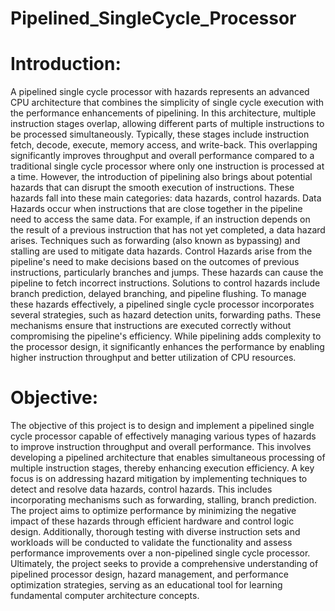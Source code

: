 # Pipelined_SingleCycle_Processor
# Introduction:  
A pipelined single cycle processor with hazards represents an advanced CPU architecture that combines the simplicity of single cycle execution with the performance enhancements of pipelining. In this architecture, multiple instruction stages overlap, allowing different parts of multiple instructions to be processed simultaneously. Typically, these stages include instruction fetch, decode, execute, memory access, and write-back. This overlapping significantly improves throughput and overall performance compared to a traditional single cycle processor where only one instruction is processed at a time. However, the introduction of pipelining also brings about potential hazards that can disrupt the smooth execution of instructions. These hazards fall into these main categories: data hazards, control hazards. Data Hazards occur when instructions that are close together in the pipeline need to access the same data. For example, if an instruction depends on the result of a previous instruction that has not yet completed, a data hazard arises. Techniques such as forwarding (also known as bypassing) and stalling are used to mitigate data hazards.
Control Hazards arise from the pipeline's need to make decisions based on the outcomes of previous instructions, particularly branches and jumps. These hazards can cause the pipeline to fetch incorrect instructions. Solutions to control hazards include branch prediction, delayed branching, and pipeline flushing.
To manage these hazards effectively, a pipelined single cycle processor incorporates several strategies, such as hazard detection units, forwarding paths. These mechanisms ensure that instructions are executed correctly without compromising the pipeline's efficiency. While pipelining adds complexity to the processor design, it significantly enhances the performance by enabling higher instruction throughput and better utilization of CPU resources.
# Objective: 

The objective of this project is to design and implement a pipelined single cycle processor capable of effectively managing various types of hazards to improve instruction throughput and overall performance. This involves developing a pipelined architecture that enables simultaneous processing of multiple instruction stages, thereby enhancing execution efficiency. A key focus is on addressing hazard mitigation by implementing techniques to detect and resolve data hazards, control hazards. This includes incorporating mechanisms such as forwarding, stalling, branch prediction. The project aims to optimize performance by minimizing the negative impact of these hazards through efficient hardware and control logic design. Additionally, thorough testing with diverse instruction sets and workloads will be conducted to validate the functionality and assess performance improvements over a non-pipelined single cycle processor. Ultimately, the project seeks to provide a comprehensive understanding of pipelined processor design, hazard management, and performance optimization strategies, serving as an educational tool for learning fundamental computer architecture concepts.

